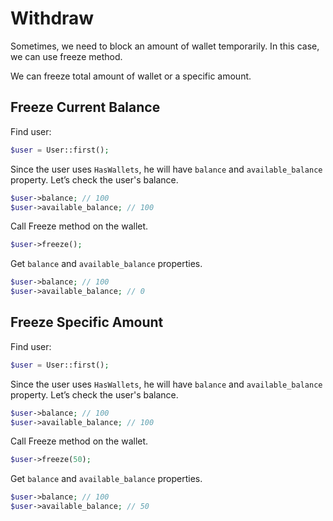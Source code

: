# Withdraw

Sometimes, we need to block an amount of wallet temporarily. In this case, we can use freeze method.

We can freeze total amount of wallet or a specific amount.

## Freeze Current Balance

Find user:

```php
$user = User::first(); 
```

Since the user uses `HasWallets`, he will have `balance` and `available_balance` property.
Let’s check the user's balance.

```php
$user->balance; // 100
$user->available_balance; // 100
```

Call Freeze method on the wallet.

```php
$user->freeze();
```

Get `balance` and `available_balance` properties.

```php
$user->balance; // 100
$user->available_balance; // 0
```

## Freeze Specific Amount

Find user:

```php
$user = User::first(); 
```

Since the user uses `HasWallets`, he will have `balance` and `available_balance` property.
Let’s check the user's balance.

```php
$user->balance; // 100
$user->available_balance; // 100
```

Call Freeze method on the wallet.

```php
$user->freeze(50);
```

Get `balance` and `available_balance` properties.

```php
$user->balance; // 100
$user->available_balance; // 50
```